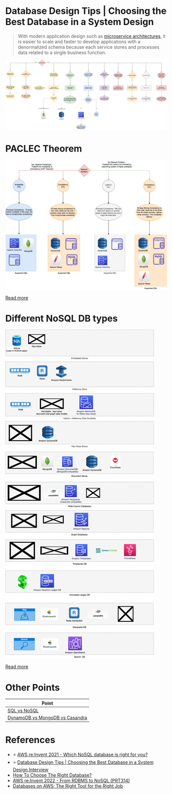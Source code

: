 # Database Design Tips | Choosing the Best Database in a System Design

> With modern application design such as [microservice architectures](../5_MicroServicesSOA/Readme.md), it is easier to scale and faster to develop applications with a denormalized schema because each service stores and processes data related to a single business function.

![](assets/DecideDatabase.drawio.png)

# PACLEC Theorem

![](Glossaries/PACELCTheorem/PACELC_Diagram.drawio.png)

[Read more](Glossaries/PACELCTheorem/Readme.md)

# Different NoSQL DB types

![](NoSQL-Databases/NoSQL-DifferentDBtypes.drawio.png)

[Read more](NoSQL-Databases/Readme.md)

# Other Points

| Point                                                                                |
|--------------------------------------------------------------------------------------|
| [SQL vs NoSQL](SQLvsNoSQL.md)                                                     |
| [DynamoDB vs MongoDB vs Casandra](NoSQL-Databases/DynamoDBVsMongoDBVsCasandra.md) |

# References
- :star: [AWS re:Invent 2021 - Which NoSQL database is right for you?](https://www.youtube.com/watch?v=ivBaro-8PhI)
- :star: [Database Design Tips | Choosing the Best Database in a System Design Interview](https://www.youtube.com/watch?v=cODCpXtPHbQ)
- [How To Choose The Right Database?](https://www.youtube.com/watch?v=kkeFE6iRfMM)
- [AWS re:Invent 2022 - From RDBMS to NoSQL (PRT314)](https://www.youtube.com/watch?v=eEENrNKxCdw)
- [Databases on AWS: The Right Tool for the Right Job](https://www.youtube.com/watch?v=WE8N5BU5MeI&t=3710s)
